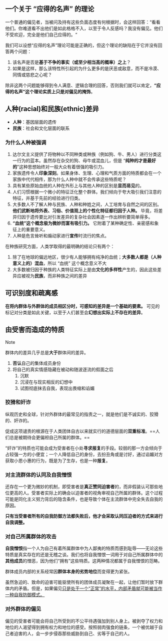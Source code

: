 
## 一个关于 “应得的名声” 的理论

一个普通的偏见者，当被问及持有这些负面态度有何根据时，会这样回答：“看看他们。你难道看不出他们是如此格格不入，以至于令人反感吗？我没有偏见。他们不受欢迎，完全是他们自己应得的。“

 我们可以设想“应得的名声”理论可能是正确的，但这个理论的缺陷在于它并没有回答两个问题：
 
 1. 该名声是否是**基于不争的事实（或至少相当高的概率）之上**？
 2. 如果是这样，那么该特性所引起的为什么更多的是厌恶或敌意，而不是冷漠、同情或慈悲之心呢？
 
 除非这两个问题能够得到令人满意、逻辑合理的回答，否则我们就可以肯定，**“应得的名声”这个理论实质上只是对偏见的掩饰**。

## 人种(racial)和民族(ethnic)差异

* **人种**：基因层面的遗传
* **民族**：社会和文化层面的联系

### 为什么人种被强调

1. 达尔文主义提供了将物种以不同种类或种族（例如狗、牛、男人）进行分类这一行为的蓝本。虽然存在杂交的狗、母牛或混血儿，但是 “**纯种的才是最好的**”这种思想始终对一般大众有着很强的吸引力。
2. 家族遗传令人**印象深刻**。如果身体、生理、心理和气质方面的特质都会在一个家族中代代相传，那为什么人种中就不会传承这些特质呢？
3. 具有某些原始血统的人种在外形上与其他人种的区别是**显而易见**的。
4. 人们习惯根据一个微小的特征泛化整个群体。我们倾向于夸大吸引我们注意的特征，并基于先前的经验进行归类。
5. 大多数人不了解人种与民族、人种和种姓之间，人工培育与自然之间的区别。**他们武断地将外表、习俗、价值观上的个性化特征都归因于人种。** 毕竟，将差异归因于遗传要比对引发差异的复杂社会因素逐一作出辨析要简单得多。
6. **“血统”这个概念极为微妙而富有吸引力。** 它附着了某种确定性、亲密感和象征上的重要意义。
7. 人种是危言耸听和煽动家进行**宣传**时流行的焦点。

在种族研究方面，人类学取得的最明确的结论只有两个：

1. 除了在地球的偏远地区，很少有人能够拥有纯净的血统；**大多数人都是（人种意义上的）混血**，所以 “血统” 这个概念意义不大
2. 大多数被归因于种族的人类特征实际上是由**文化的多样性**产生的，因此这些差异应被视为**民族**，而非种族之间的差异

## 可识别度和疏离感

**在将内群体与外群体的成员相区分时，可感知的差异是一个基础的要素。** 可见的标记对分类是如此关键，以至于人们甚至会**幻想出实际上不存在的差异**。

## 由受害而造成的特质

> [!note] 
> 群体内的差异几乎总是**大于**群体间的差异。

1. **否认**自己的集体成员身份
2. 将自己的真实情感隐藏在被动和随波逐流的假面之后
	1. 沉默
	2. 沉浸在与现实相反的幻想中
	3. 试图彻底抹去自我，表现出畏缩和谄媚

### 狡猾和奸诈

纵观历史和全球，针对外群体的最常见的指责之一，就是他们是不诚实的、狡猾的、奸诈的。

促成这项谴责的根源在于人类团体自古以来就实行的道德层面的**双重标准**。==人们总是被期待会更偏袒自己所属的群体。==

“奸诈”的特质也可能会成为受害者在小处**寻求报复**的手段。较弱的那一方会倾向于占较强一方的小便宜；一个人降低自己的身份，去扮丑角或是讨好，通过谄媚对方获取小恩小惠的行为，既是为了生存，也是一种**报复**。

### 对主流群体的认同及自我憎恨

还存在一个更为微妙的机制，即受害者是**真正赞同迫害者**的，而非假装认可那些地位更高的人。受害者实际上的确会以迫害者的视角审视自己所属的群体。这个过程可能是同化主义努力背后的隐含条件，也是导致个体在主流群体中完全失去自我的原因。

**只有当受害者所有的自我防御方法都失败后，他才会采取认同压迫者的方式来进行自我调整。**

### 对自己所属群体的攻击

**自我憎恨**指一个人为自己有着所属群体中为人鄙夷的特质而感到耻辱——无论这些特质是真实存在的还是无稽之谈。我们也将自我憎恨一词用于对自己所属群体中的**其他成员**的憎恶，因为他们“拥有”这些特质。这两种情况都属于自我憎恨的范畴。

群体成员内部的关系经常因**群体本身的劣势地位**而变得更为紧张。

虽然急迫的、致命的迫害可能驱使所有的团体成员凝聚在一起，让他们暂时放下群体内的矛盾。但是，如果偏见<u>只是处于一个“正常”的水平，内部矛盾就可能被当作一种自我防御模式。</u>

### 对外群体的偏见

偏见的受害者可能会将自己所受到的不公平待遇强加到别人身上。被剥夺了权力和地位的人渴望得到拥有权力和地位的感受。按照弱肉强食的链条，一个被优越于自己者迫害的人，会一步步侵吞那些威胁到自己、劣等于自己的人。




